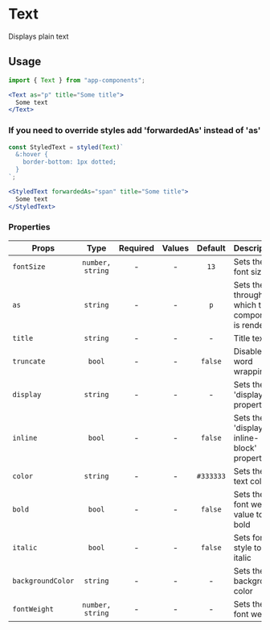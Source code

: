 # Text

Displays plain text

## Usage

```js
import { Text } from "app-components";
```

```jsx
<Text as="p" title="Some title">
  Some text
</Text>
```

### If you need to override styles add 'forwardedAs' instead of 'as'

```js
const StyledText = styled(Text)`
  &:hover {
    border-bottom: 1px dotted;
  }
`;
```

```jsx
<StyledText forwardedAs="span" title="Some title">
  Some text
</StyledText>
```

### Properties

| Props             |       Type       | Required | Values |  Default  | Description                                        |
| ----------------- | :--------------: | :------: | :----: | :-------: | -------------------------------------------------- |
| `fontSize`        | `number, string` |    -     |   -    |   `13`    | Sets the font size                                 |
| `as`              |     `string`     |    -     |   -    |    `p`    | Sets the tag through which the component is rendered |
| `title`           |     `string`     |    -     |   -    |     -     | Title text                                             |
| `truncate`        |      `bool`      |    -     |   -    |  `false`  | Disables word wrapping                             |
| `display`         |     `string`     |    -     |   -    |     -     | Sets the 'display' property                        |
| `inline`          |      `bool`      |    -     |   -    |  `false`  | Sets the 'display: inline-block' property          |
| `color`           |     `string`     |    -     |   -    | `#333333` | Sets the text color                           |
| `bold`            |      `bool`      |    -     |   -    |  `false`  | Sets the font weight value ​​to bold                   |
| `italic`          |      `bool`      |    -     |   -    |  `false`  | Sets font style to italic                               |
| `backgroundColor` |     `string`     |    -     |   -    |     -     | Sets the background color                              |
| `fontWeight`      | `number, string` |    -     |   -    |     -     | Sets the font weight                               |
